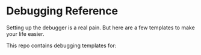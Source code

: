 # Debugging Reference

Setting up the debugger is a real pain. But here are a few templates to make your life easier.

This repo contains debugging templates for:
